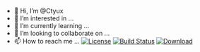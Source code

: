 - 👋 Hi, I’m @Ctyux
- 👀 I’m interested in ...
- 🌱 I’m currently learning ...
- 💞️ I’m looking to collaborate on ...
- 📫 How to reach me ...
[![License](https://img.shields.io/badge/license-Apache%202-green.svg)](https://www.apache.org/licenses/LICENSE-2.0)
[![Build Status](https://travis-ci.org/xialonghua/kotmvp.svg?branch=master)](https://travis-ci.org/xialonghua/kotmvp) 
[![Download](https://api.bintray.com/packages/xialonghua/kotmvp/kotmvp/images/download.svg)](https://bintray.com/xialonghua/kotmvp/kotmvp/_latestVersion)
<!---
Ctyux/Ctyux is a ✨ special ✨ repository because its `README.md` (this file) appears on your GitHub profile.
You can click the Preview link to take a look at your changes.
--->
